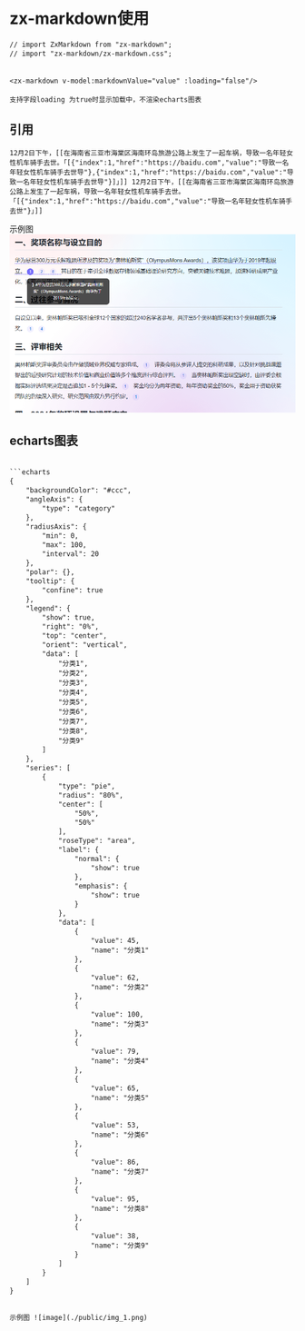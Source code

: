 # zx-markdown使用

```angular2html
// import ZxMarkdown from "zx-markdown";
// import "zx-markdown/zx-markdown.css";


<zx-markdown v-model:markdownValue="value" :loading="false"/>

支持字段loading 为true时显示加载中，不渲染echarts图表

```

## 引用

```angular2html
12月2日下午，[[在海南省三亚市海棠区海南环岛旅游公路上发生了一起车祸，导致一名年轻女性机车骑手去世。「[{"index":1,"href":"https://baidu.com","value":"导致一名年轻女性机车骑手去世导"},{"index":1,"href":"https://baidu.com","value":"导致一名年轻女性机车骑手去世导"}]」]] 12月2日下午，[[在海南省三亚市海棠区海南环岛旅游公路上发生了一起车祸，导致一名年轻女性机车骑手去世。「[{"index":1,"href":"https://baidu.com","value":"导致一名年轻女性机车骑手去世"}」]]
```

示例图 ![image](./public/img.png)

## echarts图表
```

```echarts
{
    "backgroundColor": "#ccc",
    "angleAxis": {
        "type": "category"
    },
    "radiusAxis": {
        "min": 0,
        "max": 100,
        "interval": 20
    },
    "polar": {},
    "tooltip": {
        "confine": true
    },
    "legend": {
        "show": true,
        "right": "0%",
        "top": "center",
        "orient": "vertical",
        "data": [
            "分类1",
            "分类2",
            "分类3",
            "分类4",
            "分类5",
            "分类6",
            "分类7",
            "分类8",
            "分类9"
        ]
    },
    "series": [
        {
            "type": "pie",
            "radius": "80%",
            "center": [
                "50%",
                "50%"
            ],
            "roseType": "area",
            "label": {
                "normal": {
                    "show": true
                },
                "emphasis": {
                    "show": true
                }
            },
            "data": [
                {
                    "value": 45,
                    "name": "分类1"
                },
                {
                    "value": 62,
                    "name": "分类2"
                },
                {
                    "value": 100,
                    "name": "分类3"
                },
                {
                    "value": 79,
                    "name": "分类4"
                },
                {
                    "value": 65,
                    "name": "分类5"
                },
                {
                    "value": 53,
                    "name": "分类6"
                },
                {
                    "value": 86,
                    "name": "分类7"
                },
                {
                    "value": 95,
                    "name": "分类8"
                },
                {
                    "value": 38,
                    "name": "分类9"
                }
            ]
        }
    ]
}

```
```

示例图 ![image](./public/img_1.png)
